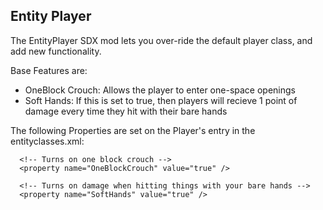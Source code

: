 Entity Player
-------------

The EntityPlayer SDX mod lets you over-ride the default player class, and add new functionality.

Base Features are:

- OneBlock Crouch: Allows the player to enter one-space openings
- Soft Hands: If this is set to true, then players will recieve 1 point of damage every time they hit with their bare hands

The following Properties are set on the Player's entry in the entityclasses.xml:

      <!-- Turns on one block crouch -->
      <property name="OneBlockCrouch" value="true" />

      <!-- Turns on damage when hitting things with your bare hands -->
      <property name="SoftHands" value="true" />
	  
